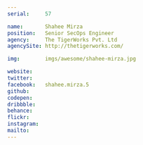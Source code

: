 ```yaml
---
serial:     57

name:       Shahee Mirza
position:   Senior SecOps Engineer
agency:     The TigerWorks Pvt. Ltd
agencySite: http://thetigerworks.com/

img:        imgs/awesome/shahee-mirza.jpg

website:    
twitter:    
facebook:   shahee.mirza.5
github:     
codepen:    
dribbble:   
behance:    
flickr:     
instagram:  
mailto:     
---
```


